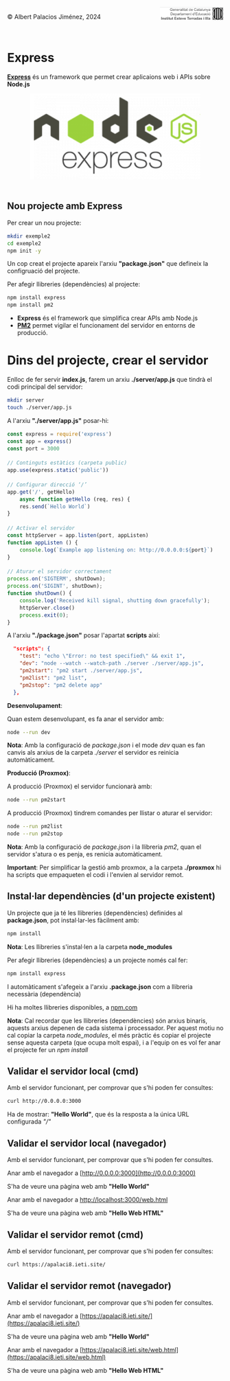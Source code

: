 <div style="display: flex; width: 100%;">
    <div style="flex: 1; padding: 0px;">
        <p>© Albert Palacios Jiménez, 2024</p>
    </div>
    <div style="flex: 1; padding: 0px; text-align: right;">
        <img src="./assets/ieti.png" height="32" alt="Logo de IETI" style="max-height: 32px;">
    </div>
</div>
<br/>

# Express

**[Express](https://expressjs.com/)** és un framework que permet crear aplicaions web i APIs sobre **Node.js**

<center><img src="./assets/logo-nodejs.png" style="max-width: 90%; max-height: 200px;" alt="">
<br/></center>
<br/>

## Nou projecte amb Express

Per crear un nou projecte:
```bash
mkdir exemple2
cd exemple2
npm init -y
```

Un cop creat el projecte apareix l'arxiu **"package.json"** que defineix la configruació del projecte.

Per afegir llibreries (dependències) al projecte:
```bash
npm install express
npm install pm2
```

- **Express** és el framework que simplifica crear APIs amb Node.js
- **[PM2](https://pm2.keymetrics.io/)** permet vigilar el funcionament del servidor en entorns de producció.

# Dins del projecte, crear el servidor

Enlloc de fer servir **index.js**, farem un arxiu **./server/app.js** que tindrà el codi principal del servidor:

```bash
mkdir server
touch ./server/app.js
```

A l'arxiu **"./server/app.js"** posar-hi:
```javascript
const express = require('express')
const app = express()
const port = 3000

// Continguts estàtics (carpeta public)
app.use(express.static('public'))

// Configurar direcció ‘/’ 
app.get('/', getHello)
    async function getHello (req, res) {
    res.send(`Hello World`)
}

// Activar el servidor
const httpServer = app.listen(port, appListen)
function appListen () {
    console.log(`Example app listening on: http://0.0.0.0:${port}`)
}

// Aturar el servidor correctament 
process.on('SIGTERM', shutDown);
process.on('SIGINT', shutDown);
function shutDown() {
    console.log('Received kill signal, shutting down gracefully');
    httpServer.close()
    process.exit(0);
}
```

A l'arxiu **"./package.json"** posar l'apartat **scripts** així:
```json
  "scripts": {
    "test": "echo \"Error: no test specified\" && exit 1",
    "dev": "node --watch --watch-path ./server ./server/app.js",
    "pm2start": "pm2 start ./server/app.js",
    "pm2list": "pm2 list",
    "pm2stop": "pm2 delete app"
  },
```
**Desenvolupament**:

Quan estem desenvolupant, es fa anar el servidor amb:
```bash
node --run dev
```

**Nota**: Amb la configuració de *package.json* i el mode *dev* quan es fan canvis als arxius de la carpeta *./server* el servidor es reinicia automàticament.

**Producció (Proxmox)**:

A producció (Proxmox) el servidor funcionarà amb:
```bash
node --run pm2start
```

A producció (Proxmox) tindrem comandes per llistar o aturar el servidor:
```bash
node --run pm2list
node --run pm2stop
```

**Nota**: Amb la configuració de *package.json* i la llibreria *pm2*, quan el servidor s'atura o es penja, es renicia automàticament.

**Important**: Per simplificar la gestió amb proxmox, a la carpeta **./proxmox** hi ha scripts que empaqueten el codi i l'envien al servidor remot.

## Instal·lar dependències (d'un projecte existent)

Un projecte que ja té les llibreries (dependències) definides al **package.json**, pot instal·lar-les fàcilment amb:

```bash
npm install
```

**Nota**: Les llibreries s'instal·len a la carpeta **node_modules**

Per afegir llibreries (dependències) a un projecte només cal fer:
```bash
npm install express
```

I automàticament s'afegeix a l'arxiu **.package.json** com a llibreria necessària (dependència)

Hi ha moltes llibreries disponibles, a [npm.com](https://www.npmjs.com/)

**Nota**: Cal recordar que les llibreries (dependències) són arxius binaris, aquests arxius depenen de cada sistema i processador. Per aquest motiu no cal copiar la carpeta *node_modules*, el més pràctic és copiar el projecte sense aquesta carpeta (que ocupa molt espai), i a l'equip on es vol fer anar el projecte fer un *npm install*

## Validar el servidor local (cmd)

Amb el servidor funcionant, per comprovar que s'hi poden fer consultes:
```bash
curl http://0.0.0.0:3000
```

Ha de mostrar: **"Hello World"**, que és la resposta a la única URL configurada *"/"*

## Validar el servidor local (navegador)

Amb el servidor funcionant, per comprovar que s'hi poden fer consultes. 

Anar amb el navegador a [http://0.0.0.0:3000](http://0.0.0.0:3000)

S'ha de veure una pàgina web amb **"Hello World"**

Anar amb el navegador a [http://localhost:3000/web.html](http://localhost:3000/web.html)

S'ha de veure una pàgina web amb
**"Hello Web HTML"**

## Validar el servidor remot (cmd)

Amb el servidor funcionant, per comprovar que s'hi poden fer consultes:
```bash
curl https://apalaci8.ieti.site/
```

## Validar el servidor remot (navegador)

Amb el servidor funcionant, per comprovar que s'hi poden fer consultes. 

Anar amb el navegador a [https://apalaci8.ieti.site/](https://apalaci8.ieti.site/)

S'ha de veure una pàgina web amb **"Hello World"**

Anar amb el navegador a [https://apalaci8.ieti.site/web.html](https://apalaci8.ieti.site/web.html)

S'ha de veure una pàgina web amb
**"Hello Web HTML"**